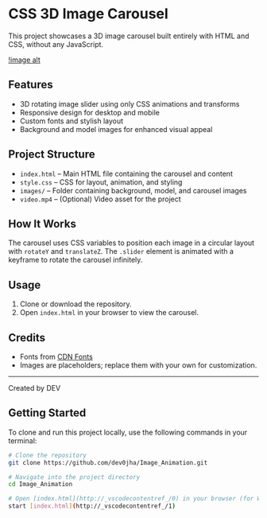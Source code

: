 # CSS 3D Image Carousel

This project showcases a 3D image carousel built entirely with HTML and CSS, without any JavaScript.

[!image alt](https://github.com/dev0jha/Image_Animation/blob/f91d59a8fef37e4a43ab969c81641f214727477a/Screenshot%20(4).png)

## Features

- 3D rotating image slider using only CSS animations and transforms
- Responsive design for desktop and mobile
- Custom fonts and stylish layout
- Background and model images for enhanced visual appeal

## Project Structure

- `index.html` – Main HTML file containing the carousel and content
- `style.css` – CSS for layout, animation, and styling
- `images/` – Folder containing background, model, and carousel images
- `video.mp4` – (Optional) Video asset for the project

## How It Works

The carousel uses CSS variables to position each image in a circular layout with `rotateY` and `translateZ`. The `.slider` element is animated with a keyframe to rotate the carousel infinitely.


## Usage

1. Clone or download the repository.
2. Open `index.html` in your browser to view the carousel.

## Credits

- Fonts from [CDN Fonts](https://www.cdnfonts.com/)
- Images are placeholders; replace them with your own for customization.

---
Created by DEV


## Getting Started

To clone and run this project locally, use the following commands in your terminal:

```bash
# Clone the repository
git clone https://github.com/dev0jha/Image_Animation.git

# Navigate into the project directory
cd Image_Animation

# Open [index.html](http://_vscodecontentref_/0) in your browser (for Windows)
start [index.html](http://_vscodecontentref_/1)
